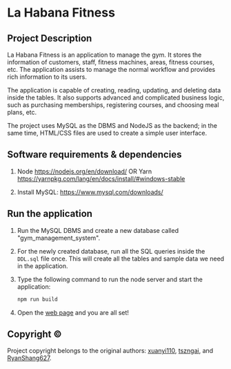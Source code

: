 # La Habana Fitness

## Project Description

La Habana Fitness is an application to manage the gym. It stores the information of customers, staff, fitness machines, areas, fitness courses, etc. The application assists to manage the normal workflow and provides rich information to its users.

The application is capable of creating, reading, updating, and deleting data inside the tables. It also supports advanced and complicated business logic, such as purchasing memberships, registering courses, and choosing meal plans, etc.

The project uses MySQL as the DBMS and NodeJS as the backend; in the same time, HTML/CSS files are used to create a simple user interface.

## Software requirements & dependencies

1. Node https://nodejs.org/en/download/ OR Yarn https://yarnpkg.com/lang/en/docs/install/#windows-stable

2. Install MySQL: https://www.mysql.com/downloads/

## Run the application

1. Run the MySQL DBMS and create a new database called "gym_management_system".

2. For the newly created database, run all the SQL queries inside the `DDL.sql` file once. This will create all the tables and sample data we need in the application.

3. Type the following command to run the node server and start the application:

    ```bash
    npm run build
    ```

4. Open the [web page](http://localhost:8080/client/home.html) and you are all set!


## Copyright ©
Project copyright belongs to the original authors: [xuanyi110](https://github.com/xuanyi110), [tszngai](https://github.com/tszngai), and [RyanShang627](https://github.com/RyanShang627).
